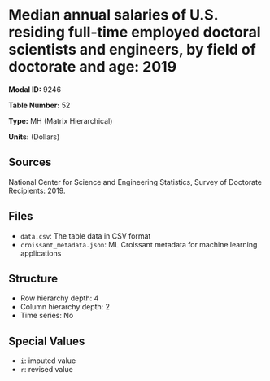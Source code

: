 # Median annual salaries of U.S. residing full-time employed doctoral scientists and engineers, by field of doctorate and age: 2019

**Modal ID:** 9246

**Table Number:** 52

**Type:** MH (Matrix Hierarchical)

**Units:** (Dollars)

## Sources

National Center for Science and Engineering Statistics, Survey of Doctorate Recipients: 2019.

## Files

- `data.csv`: The table data in CSV format
- `croissant_metadata.json`: ML Croissant metadata for machine learning applications

## Structure

- Row hierarchy depth: 4
- Column hierarchy depth: 2
- Time series: No

## Special Values

- `i`: imputed value
- `r`: revised value

